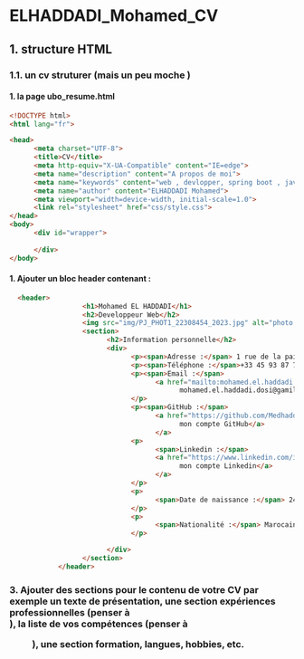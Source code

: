 # ELHADDADI_Mohamed_CV
## 1. structure HTML
### 1.1. un cv struturer (mais un peu moche )

#### 1. la page ubo_resume.html
```html
<!DOCTYPE html>
<html lang="fr">

<head>
      <meta charset="UTF-8">
      <title>CV</title>
      <meta http-equiv="X-UA-Compatible" content="IE=edge">
      <meta name="description" content="A propos de moi">
      <meta name="keywords" content="web , devlopper, spring boot , java, html , css ">
      <meta name="author" content="ELHADDADI Mohamed">
      <meta viewport="width=device-width, initial-scale=1.0">
      <link rel="stylesheet" href="css/style.css">
</head>
<body>
      <div id="wrapper">
            
      </div>
</body>
```
#### 1. Ajouter un bloc header contenant :
```html
  <header>
                  <h1>Mohamed EL HADDADI</h1>
                  <h2>Developpeur Web</h2>
                  <img src="img/PJ_PHOT1_22308454_2023.jpg" alt="photo de moi" width="200" height="200">
                  <section>
                        <h2>Information personnelle</h2>
                        <div>
                              <p><span>Adresse :</span> 1 rue de la paix 75000 Paris</p>
                              <p><span>Téléphone :</span>+33 45 93 87 72</p>
                              <p><span>Email :</span>
                                    <a href="mailto:mohamed.el.haddadi.dosi@gmail.com">
                                          mohamed.el.haddadi.dosi@gamil.com</a>
                              </p>
                              <p><span>GitHub :</span>
                                    <a href="https://github.com/Medhaddadi">
                                          mon compte GitHub</a>
                                    </a>
                              <p>
                                    <span>Linkedin :</span>
                                    <a href="https://www.linkedin.com/in/mohamed-el-haddadi-879b8b217/">
                                          mon compte Linkedin</a>
                                    </a>
                              </p>
                              <p>
                                    <span>Date de naissance :</span> 24/09/2000
                              </p>
                              <p>
                                    <span>Nationalité :</span> Marocain
                              </p>

                        </div>
                  </section>
            </header>
```
### 3. Ajouter des sections pour le contenu de votre CV par exemple un texte de présentation, une section expériences professionnelles (penser à <article>), la liste de vos compétences (penser à <dl><dt><dd>), une section formation, langues, hobbies, etc.

